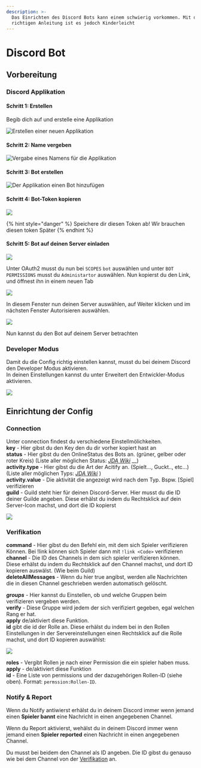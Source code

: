 ```yaml
---
description: >-
  Das Einrichten des Discord Bots kann einem schwierig vorkommen. Mit der
  richtigen Anleitung ist es jedoch Kinderleicht
---
```


# Discord Bot

## Vorbereitung

### Discord Applikation

#### Schritt 1: Erstellen

Begib dich auf und erstelle eine Applikation

![Erstellen einer neuen Applikation](../.gitbook/assets/r2ikovq%20%282%29.png)

#### Schritt 2: Name vergeben

![Vergabe eines Namens f&#xFC;r die Applikation](../.gitbook/assets/theeqnq%20%281%29.png)

#### Schritt 3: Bot erstellen

![Der Applikation einen Bot hinzuf&#xFC;gen](../.gitbook/assets/vs8orlo%20%281%29%20%281%29.png)

#### Schritt 4: Bot-Token kopieren

![](../.gitbook/assets/uyvmahy.png)

{% hint style="danger" %}
Speichere dir diesen Token ab! Wir brauchen diesen token Später
{% endhint %}

#### Schritt 5: Bot auf deinen Server einladen

![](../.gitbook/assets/3kyftvu.png)

Unter OAuth2 musst du nun bei `SCOPES` `bot` auswählen und unter `BOT PERMISSIONS` musst du `Administartor` auswählen. Nun kopierst du den Link, und öffnest ihn in einem neuen Tab

![](../.gitbook/assets/mvgrfas.png)

In diesem Fenster nun deinen Server auswählen, auf Weiter klicken und im nächsten Fenster Autorisieren auswählen.

![](../.gitbook/assets/oh2eehj.png)

Nun kannst du den Bot auf deinem Server betrachten

### Developer Modus

Damit du die Config richtig einstellen kannst, musst du bei deinem Discord den Developer Modus aktivieren.  
In deinen Einstellungen kannst du unter Erweitert den Entwickler-Modus aktivieren.

![](../.gitbook/assets/he5s7ho.png)

## Einrichtung der Config

### Connection

Unter connection findest du verschiedene Einstellmölichkeiten.   
**key** -  Hier gibst du den Key den du dir vorher kopiert hast an  
**status** - Hier gibst du den OnlineStatus des Bots an. \(grüner, gelber oder roter Kreis\) \(Liste aller möglichen Status: [_JDA Wiki_](https://ci.dv8tion.net/job/JDA/javadoc/net/dv8tion/jda/api/OnlineStatus.html) __\)  
**activity.type** - Hier gibst du die Art der Acitify an. \(Spielt..., Guckt.., etc...\) \(Liste aller möglichen Typs: [_JDA Wiki_](https://ci.dv8tion.net/job/JDA/javadoc/net/dv8tion/jda/api/entities/Activity.ActivityType.html) \)  
**activity.value** - Die aktivität die angezeigt wird nach dem Typ. Bspw. \[Spiel\] verifizieren  
**guild** - Guild steht hier für deinen Discord-Server. Hier musst du die ID deiner Guilde angeben. Diese erhälst du indem du Rechtsklick auf dein Server-Icon machst, und dort die ID kopierst

![](../.gitbook/assets/cbnttim%20%281%29.png)

### Verifikation

**command** - Hier gibst du den Befehl ein, mit dem sich Spieler verifizieren Können. Bei !link können sich Spieler dann mit `!link <Code>` verifizieren  
**channel** - Die ID des Channels in dem sich spieler verifizieren können. Diese erhälst du indem du Rechtsklick auf den Channel machst, und dort ID kopieren auswälst. \(Wie beim Guild\)  
**deleteAllMessages** - Wenn du hier true angibst, werden alle Nachrichten die in diesen Channel geschrieben werden automatisch gelöscht.  
  
_**groups**_ - Hier kannst du Einstellen, ob und welche Gruppen beim verifizieren vergeben werden.  
**verify** - Diese Gruppe wird jedem der sich verifiziert gegeben, egal welchen Rang er hat.  
**apply** de/aktiviert diese Funktion.  
**id** gibt die id der Rolle an. Diese erhälst du indem bei in den Rollen Einstellungen in der Servereinstellungen einen Rechtsklick auf die Rolle machst, und dort ID kopieren auswählst:

![](../.gitbook/assets/48ue2db.png)

**roles** -  Vergibt Rollen je nach einer Permission die ein spieler haben muss.  
**apply** - de/aktiviert diese Funktion  
**id** - Eine Liste von permissions und der dazugehörigen Rollen-ID \(siehe oben\). Format: `permssion:Rollen-ID`. 

### Notify & Report

Wenn du Notify antiwierst erhälst du in deinem Discord immer wenn jemand einen **Spieler bannt** eine Nachricht in einen angegebenen Channel.

Wenn du Report aktivierst, wehälst du in deinem Discord immer wenn jemand einen **Spieler reported** einen Nachricht in einen angegebenen Channel.

Du musst bei beidem den Channel als ID angeben. Die ID gibst du genauso wie bei dem Channel von der [Verifikation](discord-bot.md#verifikation) an.

